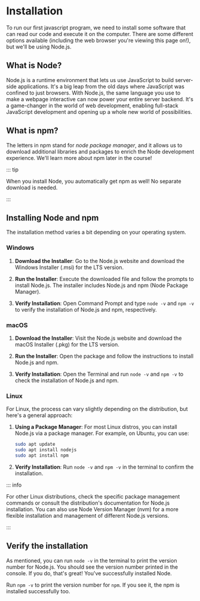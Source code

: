 # Installation

To run our first javascript program, we need to install some software that can
read our code and execute it on the computer. There are some different options
available (including the web browser you're viewing this page on!), but we'll be
using Node.js.

## What is Node?

Node.js is a runtime environment that lets us use JavaScript to build
server-side applications. It's a big leap from the old days where JavaScript was
confined to just browsers. With Node.js, the same language you use to make a
webpage interactive can now power your entire server backend. It's a
game-changer in the world of web development, enabling full-stack JavaScript
development and opening up a whole new world of possibilities.

## What is npm?

The letters in npm stand for _node package manager_, and it allows us to
download additional libraries and packages to enrich the Node development
experience. We'll learn more about npm later in the course!

::: tip

When you install Node, you automatically get npm as well! No separate download
is needed.

:::

## Installing Node and npm

The installation method varies a bit depending on your operating system.

### Windows

1. **Download the Installer**: Go to the Node.js website and download the
   Windows Installer (.msi) for the LTS version.

1. **Run the Installer**: Execute the downloaded file and follow the prompts to
   install Node.js. The installer includes Node.js and npm (Node Package
   Manager).

1. **Verify Installation**: Open Command Prompt and type `node -v` and `npm -v`
   to verify the installation of Node.js and npm, respectively.

### macOS

1. **Download the Installer**: Visit the Node.js website and download the macOS
   Installer (.pkg) for the LTS version.

1. **Run the Installer**: Open the package and follow the instructions to
   install Node.js and npm.

1. **Verify Installation**: Open the Terminal and run `node -v` and `npm -v` to
   check the installation of Node.js and npm.

### Linux

For Linux, the process can vary slightly depending on the distribution, but
here's a general approach:

1. **Using a Package Manager**: For most Linux distros, you can install Node.js
   via a package manager. For example, on Ubuntu, you can use:

   ```bash
   sudo apt update
   sudo apt install nodejs
   sudo apt install npm
   ```

1. **Verify Installation**: Run `node -v` and `npm -v` in the terminal to
   confirm the installation.

::: info

For other Linux distributions, check the specific package management commands or
consult the distribution's documentation for Node.js installation. You can also
use Node Version Manager (nvm) for a more flexible installation and management
of different Node.js versions.

:::

## Verify the installation

As mentioned, you can run `node -v` in the terminal to print the version number
for Node.js. You should see the version number printed in the console. If you
do, that's great! You've successfully installed Node.

Run `npm -v` to print the version number for `npm`. If you see it, the npm is
installed successfully too.
